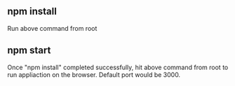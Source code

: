 ## npm install 
Run above command from root

## npm start
Once "npm install" completed successfully, hit above command from root to run appliaction on the browser. Default port would be 3000.
